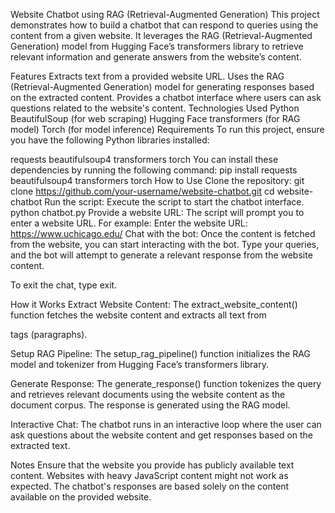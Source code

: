 Website Chatbot using RAG (Retrieval-Augmented Generation)
This project demonstrates how to build a chatbot that can respond to queries using the content from a given website. It leverages the RAG (Retrieval-Augmented Generation) model from Hugging Face’s transformers library to retrieve relevant information and generate answers from the website’s content.

Features
Extracts text from a provided website URL.
Uses the RAG (Retrieval-Augmented Generation) model for generating responses based on the extracted content.
Provides a chatbot interface where users can ask questions related to the website's content.
Technologies Used
Python
BeautifulSoup (for web scraping)
Hugging Face transformers (for RAG model)
Torch (for model inference)
Requirements
To run this project, ensure you have the following Python libraries installed:

requests
beautifulsoup4
transformers
torch
You can install these dependencies by running the following command:
pip install requests beautifulsoup4 transformers torch
How to Use
Clone the repository:
git clone https://github.com/your-username/website-chatbot.git
cd website-chatbot
Run the script:
Execute the script to start the chatbot interface.
python chatbot.py
Provide a website URL:
The script will prompt you to enter a website URL. For example:
Enter the website URL: https://www.uchicago.edu/
Chat with the bot:
Once the content is fetched from the website, you can start interacting with the bot. Type your queries, and the bot will attempt to generate a relevant response from the website content.

To exit the chat, type exit.

How it Works
Extract Website Content: The extract_website_content() function fetches the website content and extracts all text from <p> tags (paragraphs).

Setup RAG Pipeline: The setup_rag_pipeline() function initializes the RAG model and tokenizer from Hugging Face’s transformers library.

Generate Response: The generate_response() function tokenizes the query and retrieves relevant documents using the website content as the document corpus. The response is generated using the RAG model.

Interactive Chat: The chatbot runs in an interactive loop where the user can ask questions about the website content and get responses based on the extracted text.


Notes
Ensure that the website you provide has publicly available text content. Websites with heavy JavaScript content might not work as expected.
The chatbot's responses are based solely on the content available on the provided website.
